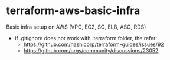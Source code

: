 # terraform-aws-basic-infra
Basic infra setup on AWS (VPC, EC2, SG, ELB, ASG, RDS)

* if .gitignore does not work with .terraform folder, the refer:
  * https://github.com/hashicorp/terraform-guides/issues/92
  * https://github.com/orgs/community/discussions/23052
